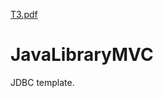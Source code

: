 [ТЗ.pdf](https://github.com/DenWorker/JavaLibraryMVC/files/11412145/%2BProject1_TZ.pdf)
# JavaLibraryMVC
JDBC template.
